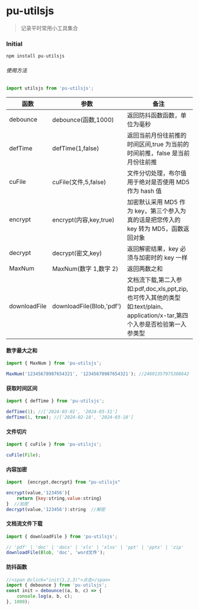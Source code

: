 # pu-utilsjs

> 记录平时常用小工具集合

### Initial

```js
npm install pu-utilsjs
```

###### 使用方法

```js
import utilsjs from 'pu-utilsjs';
```

| 函数         | 参数                     | 备注                                                                                                                        |
| ------------ | ------------------------ | --------------------------------------------------------------------------------------------------------------------------- |
| debounce     | debounce(函数,1000)      | 返回防抖函数函数，单位为毫秒                                                                                                |
| defTime      | defTime(1,false)         | 返回当前月份往前推的时间区间,true 为当前的时间前推，false 是当前月份往前推                                                  |
| cuFile       | cuFile(文件,5,false)     | 文件分切处理，布尔值用于绝对是否使用 MD5 作为 hash 值                                                                       |
| encrypt      | encrypt(内容,key,true)   | 加密默认采用 MD5 作为 key，第三个参入为真的话是把您传入的 key 转为 MD5，函数返回对象                                        |
| decrypt      | decrypt(密文,key)        | 返回解密结果，key 必须与加密时的 key 一样                                                                                   |
| MaxNum       | MaxNum(数字 1,数字 2)    | 返回两数之和                                                                                                                |
| downloadFile | downloadFile(Blob,'pdf') | 文档流下载,第二入参如:pdf,doc,xls,ppt,zip,也可传入其他的类型如:text/plain、application/x-tar,第四个入参是否检验第一入参类型 |


#### 数字最大之和

```js
import { MaxNum } from 'pu-utilsjs';

MaxNum('12345678987654321', '12345678987654321'); //24691357975308642
```

#### 获取时间区间

```js
import { defTime } from 'pu-utilsjs';

defTime(1); //['2024-03-01', '2024-03-31']
defTime(1, true); //['2024-02-18', '2024-03-18']
```

#### 文件切片

```js
import { cuFile } from 'pu-utilsjs';

cuFile(File);
```

#### 内容加密

```js
import  {encrypt,decrypt} from "pu-utilsjs"

encrypt(value,'123456'){
    return {key:string,value:string}
}  //加密
decrypt(value,'123456'):string  //解密
```

#### 文档流文件下载

```js
import { downloadFile } from 'pu-utilsjs';

// 'pdf' | 'doc' | 'docx' | 'xls' | 'xlsx' | 'ppt' | 'pptx' | 'zip'
downloadFile(Blob, 'doc', 'word文件');
```

#### 防抖函数

```js
//<span @click="init(1,2,3)">点击</span>
import { debounce } from 'pu-utilsjs';
const init = debounce((a, b, c) => {
	console.log(a, b, c);
}, 1000);
```

